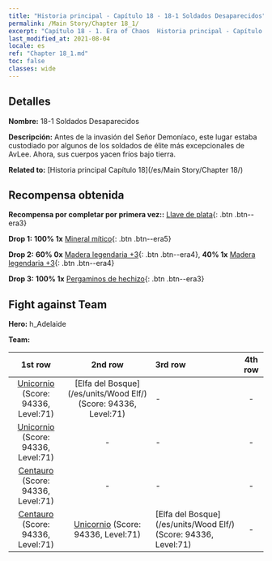 ```yaml
---
title: "Historia principal - Capítulo 18 - 18-1 Soldados Desaparecidos"
permalink: /Main Story/Chapter 18_1/
excerpt: "Capítulo 18 - 1. Era of Chaos  Historia principal - Capítulo 18_1. 18-1 Soldados Desaparecidos"
last_modified_at: 2021-08-04
locale: es
ref: "Chapter 18_1.md"
toc: false
classes: wide
---
```


## Detalles

 **Nombre:** 18-1 Soldados Desaparecidos

 **Descripción:** Antes de la invasión del Señor Demoníaco, este lugar estaba custodiado por algunos de los soldados de élite más excepcionales de AvLee. Ahora, sus cuerpos yacen fríos bajo tierra.

 **Related to:** [Historia principal Capítulo 18](/es/Main Story/Chapter 18/)

## Recompensa obtenida

 **Recompensa por completar por primera vez::** [Llave de plata](/ItemsES/con_693/){: .btn .btn--era3}

 **Drop 1:** **100% 1x** [Mineral mítico](/ItemsES/mat_61/){: .btn .btn--era5}

 **Drop 2:** **60% 0x** [Madera legendaria +3](/ItemsES/mat_55/){: .btn .btn--era4}, **40% 1x** [Madera legendaria +3](/ItemsES/mat_55/){: .btn .btn--era4}

 **Drop 3:** **100% 1x** [Pergaminos de hechizo](/ItemsES/con_694/){: .btn .btn--era3}


## Fight against Team
 **Hero:** h_Adelaide

 **Team:**


  | 1st row | 2nd row | 3rd row | 4th row |
  |:----:|:----:|:----|:----:|
  | [Unicornio](/es/units/Unicorn/) (Score: 94336, Level:71)  | [Elfa del Bosque](/es/units/Wood Elf/) (Score: 94336, Level:71)  | - | - |
  | [Unicornio](/es/units/Unicorn/) (Score: 94336, Level:71)  | - | - | - |
  | [Centauro](/es/units/Centaur/) (Score: 94336, Level:71)  | - | - | - |
  | [Centauro](/es/units/Centaur/) (Score: 94336, Level:71)  | [Unicornio](/es/units/Unicorn/) (Score: 94336, Level:71)  | [Elfa del Bosque](/es/units/Wood Elf/) (Score: 94336, Level:71)  | - |


